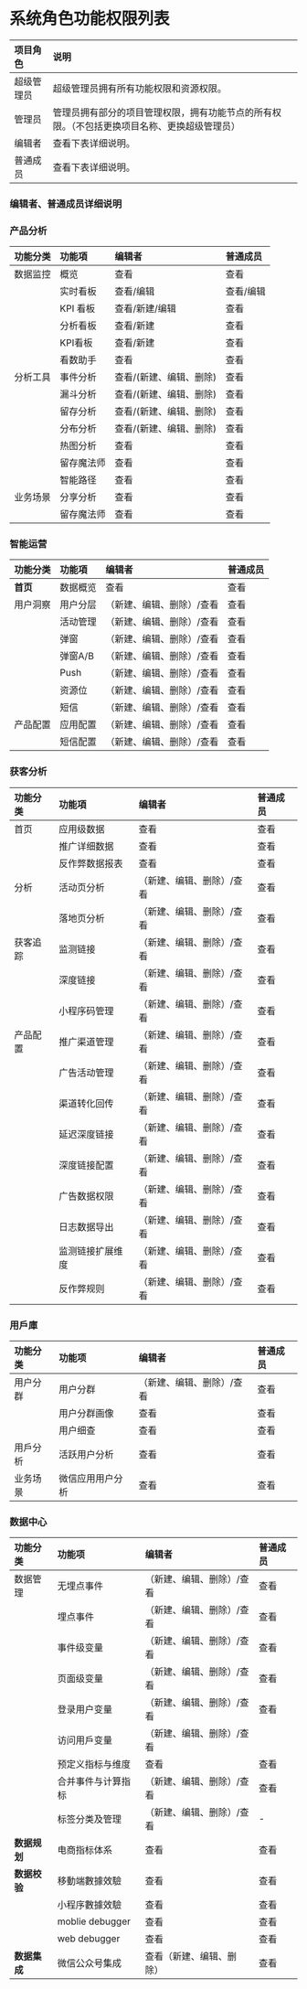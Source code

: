 # 系统角色功能权限列表

| 项目角色 | 说明 |
| :--- | :--- |
| 超级管理员 | 超级管理员拥有所有功能权限和资源权限。 |
| 管理员 | 管理员拥有部分的项目管理权限，拥有功能节点的所有权限。（不包括更换项目名称、更换超级管理员） |
| 编辑者 | 查看下表详细说明。 |
| 普通成员 | 查看下表详细说明。 |

### 

### 编辑者、普通成员详细说明

### 产品分析

| 功能分类 | 功能項 | 编辑者 | 普通成员 |
| :--- | :--- | :--- | :--- |
| 数据监控 | 概览 | 查看 | 查看 |
|  | 实时看板 | 查看/编辑 | 查看/编辑 |
|  | KPI 看板 | 查看/新建/编辑 | 查看 |
|  | 分析看板 | 查看/新建 | 查看 |
|  | KPI看板 | 查看/新建 | 查看 |
|  | 看数助手 | 查看 | 查看 |
| 分析工具 | 事件分析 | 查看/\(新建、编辑、删除\) | 查看 |
|  | 漏斗分析 | 查看/\(新建、编辑、删除\) | 查看 |
|  | 留存分析 | 查看/\(新建、编辑、删除\) | 查看 |
|  | 分布分析 | 查看/\(新建、编辑、删除\) | 查看 |
|  | 热图分析 | 查看 | 查看 |
|  | 留存魔法师 | 查看 | 查看 |
|  | 智能路径 | 查看 | 查看 |
| 业务场景 | 分享分析 | 查看 | 查看 |
|  | 留存魔法师 | 查看 | 查看 |

### 智能运营

| 功能分类      | 功能項  | 编辑者 | 普通成员 |
| :--- | :--- | :--- | :--- |
| **首页** | 数据概览 | 查看 | 查看 |
| 用户洞察 | 用户分层 | （新建、编辑、删除）/查看 | 查看 |
|  | 活动管理 | （新建、编辑、删除）/查看 | 查看 |
|  | 弹窗 | （新建、编辑、删除）/查看 | 查看 |
|  | 弹窗A/B | （新建、编辑、删除）/查看 | 查看 |
|  | Push | （新建、编辑、删除）/查看 | 查看 |
|  | 资源位 | （新建、编辑、删除）/查看 | 查看 |
|  | 短信 | （新建、编辑、删除）/查看 | 查看 |
| 产品配置 | 应用配置 | （新建、编辑、删除）/查看 | 查看 |
|  | 短信配置 | （新建、编辑、删除）/查看 | 查看 |

### 获客分析

| 功能分类      | 功能項  | 编辑者 | 普通成员 |
| :--- | :--- | :--- | :--- |
| 首页 | 应用级数据 | 查看 | 查看 |
|  | 推广详细数据 | 查看 | 查看 |
|  | 反作弊数据报表 | 查看 | 查看 |
| 分析 | 活动页分析 | （新建、编辑、删除）/查看 | 查看 |
|  | 落地页分析 | （新建、编辑、删除）/查看 | 查看 |
| 获客追踪 | 监测链接 | （新建、编辑、删除）/查看 | 查看 |
|  | 深度链接 | （新建、编辑、删除）/查看 | 查看 |
|  | 小程序码管理 | （新建、编辑、删除）/查看 | 查看 |
| 产品配置 | 推广渠道管理 | （新建、编辑、删除）/查看 | 查看 |
|  | 广告活动管理 | （新建、编辑、删除）/查看 | 查看 |
|  | 渠道转化回传 | （新建、编辑、删除）/查看 | 查看 |
|  | 延迟深度链接 | （新建、编辑、删除）/查看 | 查看 |
|  | 深度链接配置 | （新建、编辑、删除）/查看 | 查看 |
|  | 广告数据权限 | （新建、编辑、删除）/查看 | 查看 |
|  | 日志数据导出 | （新建、编辑、删除）/查看 | 查看 |
|  | 监测链接扩展维度 | （新建、编辑、删除）/查看 | 查看 |
|  | 反作弊规则 | （新建、编辑、删除）/查看 | 查看 |

### 

### 用戶庫

| 功能分类 | 功能项 | 编辑者 | 普通成员 |
| :--- | :--- | :--- | :--- |
| 用户分群 | 用户分群                    | （新建、编辑、删除）/查看 | 查看 |
|  | 用户分群画像 | 查看 | 查看 |
|  | 用户细查 | 查看 | 查看 |
| 用戶分析 | 活跃用户分析 | 查看 | 查看 |
| 业务场景 | 微信应用用户分析 | 查看 | 查看 |



### 数据中心

| 功能分类 | 功能项 | 编辑者 | 普通成员 |
| :--- | :--- | :--- | :--- |
| 数据管理 | 无埋点事件 | （新建、编辑、删除）/查看 | 查看 |
|  | 埋点事件 | （新建、编辑、删除）/查看 | 查看 |
|  | 事件级变量 | （新建、编辑、删除）/查看 | 查看 |
|  | 页面级变量 | （新建、编辑、删除）/查看 | 查看 |
|  | 登录用户变量 | （新建、编辑、删除）/查看 | 查看 |
|  | 访问用戶变量 | （新建、编辑、删除）/查看 |  |
|  | 预定义指标与维度 | 查看 | 查看 |
|  | 合并事件与计算指标 | （新建、编辑、删除）/查看 | 查看 |
|  | 标签分类及管理 | （新建、编辑、删除）/查看 | - |
| **数据规划** | 电商指标体系 | 查看 | 查看 |
| **数据校验** | 移動端數據效驗 | 查看 | 查看 |
|  | 小程序數據效驗 | 查看 | 查看 |
|  | moblie debugger | 查看 | 查看 |
|  | web debugger | 查看 | 查看 |
| **数据集成**  | 微信公众号集成 | 查看（新建、编辑、删除） | 查看 |

### 

